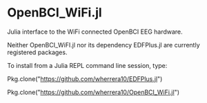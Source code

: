 # OpenBCI_WiFi.jl
Julia interface to the WiFi connected OpenBCI EEG hardware.


Neither OpenBCI_WiFI.jl nor its dependency EDFPlus.jl are currently registered packages. 

To install from a Julia REPL command line session, type:

Pkg.clone("https://github.com/wherrera10/EDFPlus.jl")

Pkg.clone("https://github.com/wherrera10/OpenBCI_WiFi.jl")


